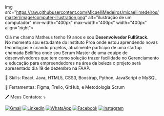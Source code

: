 img src="https://raw.githubusercontent.com/MicaelliMedeiros/micaellimedeiros/master/image/computer-illustration.png" alt="ilustração de um computador" min-width="400px" max-width="400px" width="400px" align="right">

<p align="left"> 
  Olá me chamo Matheus tenho 19 anos e sou <strong>Desenvolvedor FullStack</strong>.<br>
  No momento sou estudante do Instituto Proa onde estou aprendendo novas tecnologias e criando projetos, atualmente participo de uma startup chamada Bellifica onde sou Scrum Master de uma equipe de desenvolvedores que tem como solução trazer facilidade no Gerenciamento e educação para empreendedores na área da beleza o projeto será apresentado dia 19 de dezembro na FAAP.
</p>

<p align="left">
  🚀 Skills: React, Java, HTML5, CSS3, Boostrap, Python, JavaScript e MySQL
</p>
<p align="left">
  💼 Ferramentas: Figma, Trello, GitHub, e Metodologia Scrum
</p>

<p align="left">
  🖊️ Meus Contatos: ⤵️
</p>

<p align="left">
  <a href="#" title="Gmail">
  <img src="https://img.shields.io/badge/-Gmail-FF0000?style=flat-square&labelColor=FF0000&logo=gmail&logoColor=white&link=LINK-DO-SEU-GMAIL" alt="Gmail"/></a>

  <a href="#" title="LinkedIn">
  <img src="https://img.shields.io/badge/-Linkedin-0e76a8?style=flat-square&logo=Linkedin&logoColor=white&link=LINK-DO-SEU-LINKEDIN" alt="LinkedIn"/></a>

  <a href="#" title="WhatsApp">
  <img src="https://img.shields.io/badge/-WhatsApp-25d366?style=flat-square&labelColor=25d366&logo=whatsapp&logoColor=white&link=API-DO-SEU-WHATSAPP" alt="WhatsApp"/></a>

  <a href="#" title="Facebook">
  <img src="https://img.shields.io/badge/-Facebook-3b5998?style=flat-square&labelColor=3b5998&logo=facebook&logoColor=white&link=LINK-DO-SEU-FACEBOOK" alt="Facebook"/></a>

  <a href="#" title="Instagram">
  <img src="https://img.shields.io/badge/-Instagram-DF0174?style=flat-square&labelColor=DF0174&logo=instagram&logoColor=white&link=LINK-DO-SEU-INSTAGRAM" alt="Instagram"/></a>
</p>
